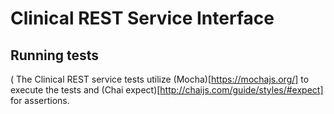 
# Clinical REST Service Interface

## Running tests
(
The Clinical REST service tests utilize (Mocha)[https://mochajs.org/] to execute the tests and (Chai expect)[http://chaijs.com/guide/styles/#expect] for assertions.

